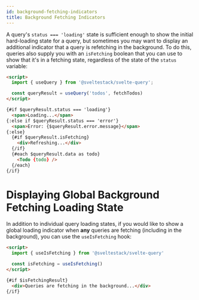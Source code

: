 ```yaml
---
id: background-fetching-indicators
title: Background Fetching Indicators
---
```


A query's `status === 'loading'` state is sufficient enough to show the initial hard-loading state for a query, but sometimes you may want to display an additional indicator that a query is refetching in the background. To do this, queries also supply you with an `isFetching` boolean that you can use to show that it's in a fetching state, regardless of the state of the `status` variable:

```markdown
<script>
  import { useQuery } from '@sveltestack/svelte-query';

  const queryResult = useQuery('todos', fetchTodos)
</script>

{#if $queryResult.status === 'loading'}
  <span>Loading...</span>
{:else if $queryResult.status === 'error'}
  <span>Error: {$queryResult.error.message}</span>
{:else}
  {#if $queryResult.isFetching}
    <div>Refreshing...</div>
  {/if}
  {#each $queryResult.data as todo}
    <Todo {todo} />
  {/each}
{/if}
```

# Displaying Global Background Fetching Loading State

In addition to individual query loading states, if you would like to show a global loading indicator when **any** queries are fetching (including in the background), you can use the `useIsFetching` hook:

```markdown
<script>
  import { useIsFetching } from '@sveltestack/svelte-query'

  const isFetching = useIsFetching()
</script>

{#if $isFetchingResult}
  <div>Queries are fetching in the background...</div>
{/if}
```
